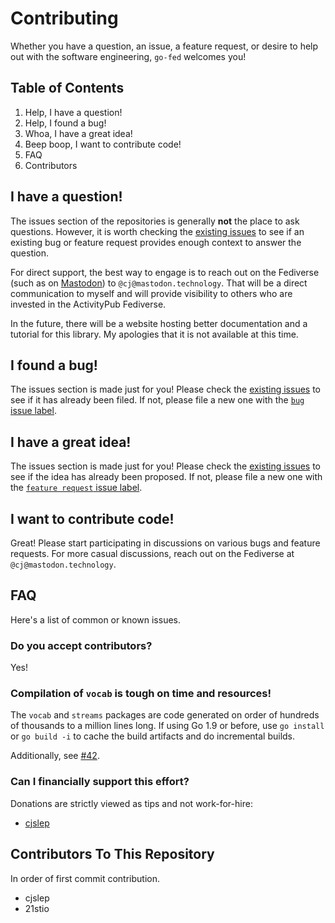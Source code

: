 # Contributing

Whether you have a question, an issue, a feature request, or desire to help out
with the software engineering, `go-fed` welcomes you!

## Table of Contents

1. Help, I have a question!
2. Help, I found a bug!
3. Whoa, I have a great idea!
4. Beep boop, I want to contribute code!
5. FAQ
6. Contributors

## I have a question!

The issues section of the repositories is generally **not** the place to ask
questions. However, it is worth checking the
[existing issues](https://github.com/go-fed/activity/issues?q=is%3Aissue) to see
if an existing bug or feature request provides enough context to answer the
question.

For direct support, the best way to engage is to reach out on the Fediverse
(such as on [Mastodon](https://joinmastodon.org/)) to `@cj@mastodon.technology`.
That will be a direct communication to myself and will provide visibility to
others who are invested in the ActivityPub Fediverse.

In the future, there will be a website hosting better documentation and a
tutorial for this library. My apologies that it is not available at this time.

## I found a bug!

The issues section is made just for you! Please check the
[existing issues](https://github.com/go-fed/activity/issues?q=is%3Aissue) to see
if it has already been filed. If not, please file a new one with the
[`bug` issue label](https://github.com/go-fed/activity/issues/new?template=bug-report-template.md&labels=bug).

## I have a great idea!

The issues section is made just for you! Please check the 
[existing issues](https://github.com/go-fed/activity/issues?q=is%3Aissue) to see
if the idea has already been proposed. If not, please file a new one with the
[`feature request` issue label](https://github.com/go-fed/activity/issues/new?template=feature-request-template.md&labels=feature%20request).

## I want to contribute code!

Great! Please start participating in discussions on various bugs and feature
requests. For more casual discussions, reach out on the Fediverse at
`@cj@mastodon.technology`.

## FAQ

Here's a list of common or known issues.

### Do you accept contributors?

Yes!

### Compilation of `vocab` is tough on time and resources!

The `vocab` and `streams` packages are code generated on order of hundreds of
thousands to a million lines long. If using Go 1.9 or before, use `go install`
or `go build -i` to cache the build artifacts and do incremental builds.

Additionally, see [#42](https://github.com/go-fed/activity/issues/42).

### Can I financially support this effort?

Donations are strictly viewed as tips and not work-for-hire:

* [cjslep](https://liberapay.com/cj/)

## Contributors To This Repository

In order of first commit contribution.

* cjslep
* 21stio
